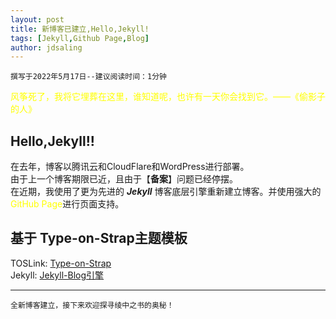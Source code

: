 ```yaml
---
layout: post
title: 新博客已建立,Hello,Jekyll!
tags: [Jekyll,Github Page,Blog]
author: jdsaling
---
```


~~~
撰写于2022年5月17日--建议阅读时间：1分钟
~~~

<font color="#ffff00">风筝死了，我将它埋葬在这里，谁知道呢，也许有一天你会找到它。——《偷影子的人》</font>

## **Hello,Jekyll!!**
在去年，博客以腾讯云和CloudFlare和WordPress进行部署。  
由于上一个博客期限已近，且由于【**备案**】问题已经停摆。  
在近期，我使用了更为先进的 <b>*Jekyll*</b> 博客底层引擎重新建立博客。并使用强大的<font color="#ffff00">GitHub Page</font>进行页面支持。

## **基于 Type-on-Strap主题模板**
TOSLink: [Type-on-Strap](https://github.com/sylhare/Type-on-Strap)  
Jekyll: [Jekyll-Blog引擎](https://jekyllrb.com/)

---
~~~
全新博客建立，接下来欢迎探寻绫中之书的奥秘！
~~~

